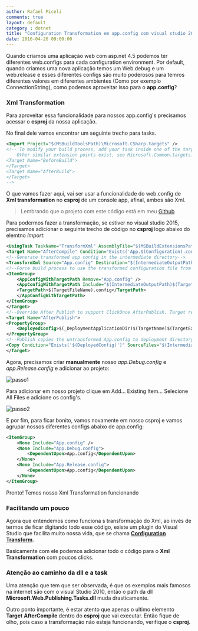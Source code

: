 ```yaml
---
author: Rafael Miceli
comments: true
layout: default 
category : dotnet 
title: "Configuration Transformation em app.config com visual studio 2015" 
date: 2016-04-26 09:00:00
---
```


Quando criamos uma aplicação web com asp.net 4.5 podemos ter diferentes web.configs para cada configuration environment. 
Por default, quando criamos uma nova aplicação temos um Web.debug e um web.release 
e esses diferentes configs são muito poderosos para temros diferentes valores em diferentes ambientes (Como por exemplo ConnectionString), 
como podemos aproveitar isso para o __app.config__?

### Xml Transformation

Para aproveitar essa funcionalidade para nossos app.config's precisamos acessar o __csproj__ da nossa aplicação.

No final dele vamos encontrar um seguinte trecho para tasks.

```xml
<Import Project="$(MSBuildToolsPath)\Microsoft.CSharp.targets" />
<!-- To modify your build process, add your task inside one of the targets below and uncomment it. 
    Other similar extension points exist, see Microsoft.Common.targets.
<Target Name="BeforeBuild">
</Target>
<Target Name="AfterBuild">
</Target>
-->
```

O que vamos fazer aqui, vai ser usar a funcionalidade do web.config de __Xml transformation__ no __csproj__ de um console app, afinal, ambos são Xml.

> Lembrando que o projeto com este código está em meu [Github](https://github.com/Rafael-Miceli/Blog-Codes/tree/master/IdeiasComAzeite/ConsoleAppConfigs)

Para podermos fazer a transformação, se estiver no visual studio 2015, precisamos adicionar o seguinte trecho de código no __csproj__ logo abaixo do elemtno _Import_:

```xml
<UsingTask TaskName="TransformXml" AssemblyFile="$(MSBuildExtensionsPath32)\Microsoft\VisualStudio\v$(VisualStudioVersion)\Web\Microsoft.Web.Publishing.Tasks.dll" />
<Target Name="AfterCompile" Condition="Exists('App.$(Configuration).config')">
<!--Generate transformed app config in the intermediate directory-->
<TransformXml Source="App.config" Destination="$(IntermediateOutputPath)$(TargetFileName).config" Transform="App.$(Configuration).config" />
<!--Force build process to use the transformed configuration file from now on.-->
<ItemGroup>
    <AppConfigWithTargetPath Remove="App.config" />
    <AppConfigWithTargetPath Include="$(IntermediateOutputPath)$(TargetFileName).config">
    <TargetPath>$(TargetFileName).config</TargetPath>
    </AppConfigWithTargetPath>
</ItemGroup>
</Target>
<!--Override After Publish to support ClickOnce AfterPublish. Target replaces the untransformed config file copied to the deployment directory with the transformed one.-->
<Target Name="AfterPublish">
<PropertyGroup>
    <DeployedConfig>$(_DeploymentApplicationDir)$(TargetName)$(TargetExt).config$(_DeploymentFileMappingExtension)</DeployedConfig>
</PropertyGroup>
<!--Publish copies the untransformed App.config to deployment directory so overwrite it-->
<Copy Condition="Exists('$(DeployedConfig)')" SourceFiles="$(IntermediateOutputPath)$(TargetFileName).config" DestinationFiles="$(DeployedConfig)" />
</Target>
```

Agora, precisamos criar __manualmente__ nosso _app.Debug.config_ e _app.Release.config_ e adicionar ao projeto:

![passo1](http://rafael-miceli.com.br/ico/Configuration-Transformation-app-config-visual-studio-2015/passo1.png)

Para adicionar em nosso projeto clique em Add... Existing Item... Selecione All Files e adicione os config's. 

![passo2](http://rafael-miceli.com.br/ico/Configuration-Transformation-app-config-visual-studio-2015/passo2.png)

E por fim, para ficar bonito, vamos novamente em nosso csproj e vamos agrupar nossos diferentes configs abaixo de app.config:

```xml
<ItemGroup>
    <None Include="App.config" />
    <None Include="App.Debug.config">
        <DependentUpon>App.config</DependentUpon>
    </None>
    <None Include="App.Release.config">
        <DependentUpon>App.config</DependentUpon>
    </None>
</ItemGroup>
```

Pronto! Temos nosso Xml Transformation funcionando

### Facilitando um pouco

Agora que entendemos como funciona s transformação do Xml, 
ao invés de termos de ficar digitando todo esse código, 
existe um plugin do Visual Studio que facilita muito nossa vida, que se chama [__Configuration Transform__](https://visualstudiogallery.msdn.microsoft.com/579d3a78-3bdd-497c-bc21-aa6e6abbc859).

Basicamente com ele podemos adicionar todo o código para o __Xml Transformation__ com poucos clicks.

### Atenção ao caminho da dll e a task

Uma atenção que tem que ser observada, é que os exemplos mais famosos na internet são com o visual Studio 2010, 
então o path da dll __Microsoft.Web.Publishing.Tasks.dll__ muda drasticamente.

Outro ponto importante, é estar atento que apenas o ultimo elemento __Target__ __AfterCompile__ dentro do __csproj__ que vai executar.
Então fique de olho, pois caso a transformação não esteja funcionando, verifique o __csproj__.

